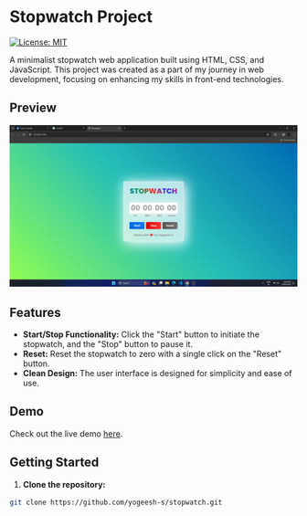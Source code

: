 # Stopwatch Project

[![License: MIT](https://img.shields.io/badge/License-MIT-yellow.svg)](https://opensource.org/licenses/MIT)

A minimalist stopwatch web application built using HTML, CSS, and JavaScript. This project was created as a part of my journey in web development, focusing on enhancing my skills in front-end technologies.

## Preview

![Stopwatch Preview](screenshot.png)

## Features

- **Start/Stop Functionality:** Click the "Start" button to initiate the stopwatch, and the "Stop" button to pause it.
- **Reset:** Reset the stopwatch to zero with a single click on the "Reset" button.
- **Clean Design:** The user interface is designed for simplicity and ease of use.

## Demo

Check out the live demo [here]([link-to-your-demo](https://yogeesh-s.github.io/stopwatch/)).

## Getting Started

1. **Clone the repository:**

```bash
git clone https://github.com/yogeesh-s/stopwatch.git
